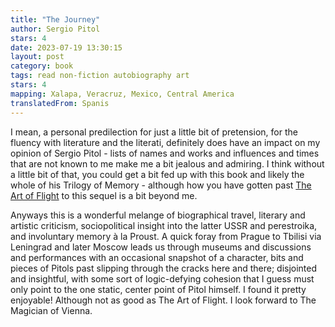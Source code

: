 ```yaml
---
title: "The Journey"
author: Sergio Pitol
stars: 4
date: 2023-07-19 13:30:15
layout: post
category: book
tags: read non-fiction autobiography art
stars: 4
mapping: Xalapa, Veracruz, Mexico, Central America
translatedFrom: Spanis
---
```


I mean, a personal predilection for just a little bit of pretension, for the fluency with literature and the literati, definitely does have an impact on my opinion of Sergio Pitol - lists of names and works and influences and times that are not known to me make me a bit jealous and admiring. I think without a little bit of that, you could get a bit fed up with this book and likely the whole of his Trilogy of Memory - although how you have gotten past [The Art of Flight](/blog/The-Art-of-Flight/) to this sequel is a bit beyond me.

Anyways this is a wonderful melange of biographical travel, literary and artistic criticism, sociopolitical insight into the latter USSR and perestroika, and involuntary memory à la Proust. A quick foray from Prague to Tbilisi via Leningrad and later Moscow leads us through museums and discussions and performances with an occasional snapshot of a character, bits and pieces of Pitols past slipping through the cracks here and there; disjointed and insightful, with some sort of logic-defying cohesion that I guess must only point to the one static, center point of Pitol himself. I found it pretty enjoyable! Although not as good as The Art of Flight. I look forward to The Magician of Vienna.
